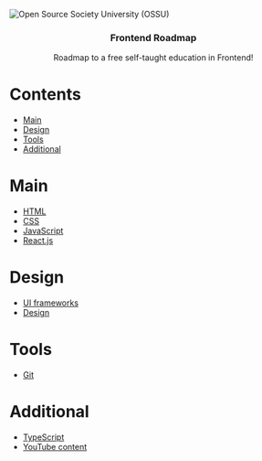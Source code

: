 ![Open Source Society University (OSSU)](https://telegra.ph/file/755d5e84a92cb35a80879.jpg)

<h3 align="center">Frontend Roadmap</h3>
<p align="center">Roadmap to a free self-taught education in Frontend!</p>

# Contents

- [Main](#main)
- [Design](#design)
- [Tools](#tools)
- [Additional](#additional)

# Main

- [HTML](https://github.com/mrshuhrat/frontend-roadmap/blob/main/docs/HTML.md)
- [CSS](https://github.com/mrshuhrat/frontend-roadmap/blob/main/docs/CSS.md)
- [JavaScript](https://github.com/mrshuhrat/frontend-roadmap/blob/main/docs/JAVASCRIPT.md)
- [React.js](https://github.com/mrshuhrat/frontend-roadmap/blob/main/docs/REACTJS.md)

# Design

- [UI frameworks](https://github.com/mrshuhrat/frontend-roadmap/blob/main/docs/UI-FRAMEWORKS.md)
- [Design](https://github.com/mrshuhrat/frontend-roadmap/blob/main/docs/DESIGN.md)

# Tools

- [Git](https://github.com/mrshuhrat/frontend-roadmap/blob/main/docs/GIT.md)

# Additional

- [TypeScript](https://github.com/mrshuhrat/frontend-roadmap/blob/main/docs/TYPESCRIPT.md)
- [YouTube content](https://github.com/mrshuhrat/frontend-roadmap/blob/main/docs/YOUTUBE.md)
